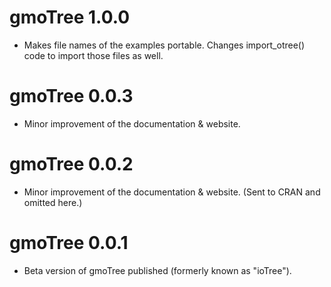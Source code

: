 # gmoTree 1.0.0

* Makes file names of the examples portable. Changes import_otree() code to import those files as well.

# gmoTree 0.0.3

* Minor improvement of the documentation & website.

# gmoTree 0.0.2 

* Minor improvement of the documentation & website. (Sent to CRAN and omitted here.)

# gmoTree 0.0.1

* Beta version of gmoTree published (formerly known as "ioTree").
